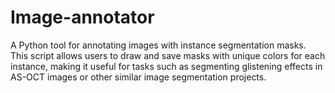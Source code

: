 # Image-annotator
A Python tool for annotating images with instance segmentation masks. This script allows users to draw and save masks with unique colors for each instance, making it useful for tasks such as segmenting glistening effects in AS-OCT images or other similar image segmentation projects.
